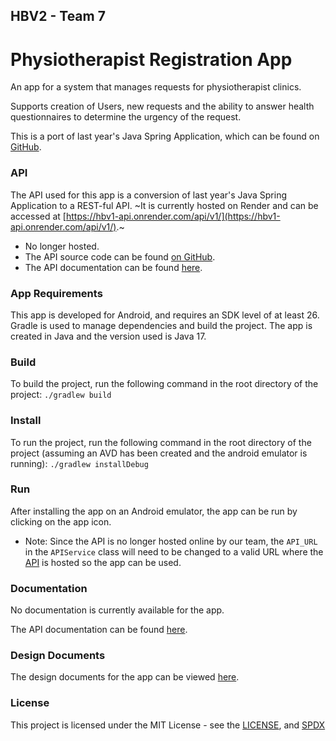 ## HBV2 - Team 7
# Physiotherapist Registration App
An app for a system that manages requests for physiotherapist clinics.

Supports creation of Users, new requests and the ability to answer health questionnaires to determine the urgency of the request.

This is a port of last year's Java Spring Application, which can be found on [GitHub](https://github.com/AndriFannar/HBV1).

### API
The API used for this app is a conversion of last year's Java Spring Application to a REST-ful API.
~It is currently hosted on Render and can be accessed at [https://hbv1-api.onrender.com/api/v1/](https://hbv1-api.onrender.com/api/v1/).~
* No longer hosted.
* The API source code can be found [on GitHub](https://github.com/AndriFannar/HBV1/tree/api).
* The API documentation can be found [here](https://andrifannar.github.io/HBV1/target/site/index.html).

### App Requirements
This app is developed for Android, and requires an SDK level of at least 26. Gradle is used to manage dependencies and build the project.
The app is created in Java and the version used is Java 17.

### Build
To build the project, run the following command in the root directory of the project:
```./gradlew build```

### Install
To run the project, run the following command in the root directory of the project (assuming an AVD has been created and the android emulator is running):
```./gradlew installDebug```

### Run
After installing the app on an Android emulator, the app can be run by clicking on the app icon.
* Note: Since the API is no longer hosted online by our team, the `API_URL` in the `APIService` class will need to be changed to a valid URL where the [API](https://github.com/AndriFannar/HBV1/tree/api) is hosted so the app can be used.

### Documentation
No documentation is currently available for the app. 

The API documentation can be found [here](https://andrifannar.github.io/HBV1/target/site/index.html).

### Design Documents
The design documents for the app can be viewed [here](app/site/markdown/UML.md).

### License
This project is licensed under the MIT License - see the [LICENSE](LICENSE), and [SPDX](https://spdx.org/licenses/MIT.html)

